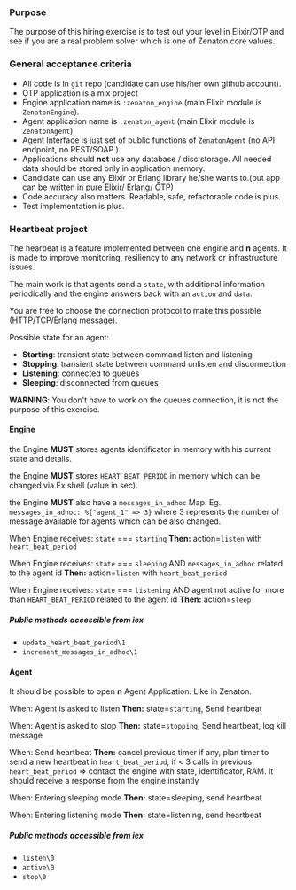 ### Purpose

The purpose of this hiring exercise is to test out your level in Elixir/OTP and see if you are a real problem solver which is one of Zenaton core values.

### General acceptance criteria

- All code is in `git` repo (candidate can use his/her own github account).
- OTP application is a mix project
- Engine application name is `:zenaton_engine` (main Elixir module is `ZenatonEngine`).
- Agent application name is `:zenaton_agent`  (main Elixir module is `ZenatonAgent`)
- Agent Interface is just set of public functions of `ZenatonAgent` (no API endpoint, no REST/SOAP )
- Applications should **not** use any database / disc storage. All needed data should be stored only in application memory.
- Candidate can use any Elixir or Erlang library he/she wants to.(but app can be written in pure Elixir/ Erlang/ OTP)
- Code accuracy also matters. Readable, safe, refactorable code is plus.
- Test implementation is plus.

### Heartbeat project

The hearbeat is a feature implemented between one engine and **n** agents. It is made to improve monitoring, resiliency to any network or infrastructure issues.

The main work is that agents send a `state`, with additional information periodically and the engine answers back with an `action` and `data`.

You are free to choose the connection protocol to make this possible (HTTP/TCP/Erlang message).

Possible state for an agent:
- **Starting**: transient state between command listen and listening
- **Stopping**: transient state between command unlisten and disconnection
- **Listening**: connected to queues
- **Sleeping**: disconnected from queues

**WARNING**: You don't have to work on the queues connection, it is not the purpose of this exercise.

#### Engine

the Engine **MUST** stores agents identificator in memory with his current state and details.

the Engine **MUST** stores `HEART_BEAT_PERIOD` in memory which can be changed via Ex shell (value in sec).

the Engine **MUST** also have a `messages_in_adhoc` Map. Eg. `messages_in_adhoc: %{"agent_1" => 3}` where 3 represents the number of message available for agents which can be also changed.

When Engine receives:
`state` === `starting`
**Then:** action=`listen` with `heart_beat_period`

When Engine receives:
`state` === `sleeping` AND `messages_in_adhoc` related to the agent id 
**Then:** action=`listen` with `heart_beat_period`

When Engine receives:
`state` === `listening` AND agent not active for more than `HEART_BEAT_PERIOD` related to the agent id 
**Then:** action=`sleep`

##### Public methods accessible from iex
- `update_heart_beat_period\1`
- `increment_messages_in_adhoc\1`

#### Agent

It should be possible to open **n** Agent Application. Like in Zenaton.


When: Agent is asked to listen **Then:** state=`starting`, Send heartbeat

When: Agent is asked to stop **Then:** state=`stopping`, Send heartbeat, log kill message

When: Send heartbeat **Then:** cancel previous timer if any, plan timer to send a new heartbeat in `heart_beat_period`, if < 3 calls in previous `heart_beat_period` => contact the engine with state, identificator, RAM. It should receive a response from the engine instantly

When: Entering sleeping mode **Then:** state=sleeping, send heartbeat

When: Entering listening mode **Then:** state=listening, send heartbeat

##### Public methods accessible from iex
- `listen\0`
- `active\0`
- `stop\0`
